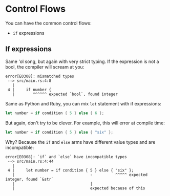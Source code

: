Control Flows
===

You can have the common control flows:

- `if` expressions



If expressions
---

Same 'ol song, but again with very strict typing. If the expression is not a
bool, the compiler will scream at you:

```
error[E0308]: mismatched types
 --> src/main.rs:4:8
   |
 4 |     if number {
   |        ^^^^^^ expected `bool`, found integer
```

Same as Python and Ruby, you can mix `let` statement with if expressions:

```rust
let number = if condition { 5 } else { 6 };
```

But again, don't try to be clever. For example, this will error at compile time:

```rust
let number = if condition { 5 } else { "six" };
```

Why? Because the `if` and `else` arms have different value types and are
incompatible:

```
error[E0308]: `if` and `else` have incompatible types
 --> src/main.rs:4:44
   |
 4 |     let number = if condition { 5 } else { "six" };
   |                                 -          ^^^^^ expected integer, found `&str`
   |                                 |
   |                                 expected because of this
```
